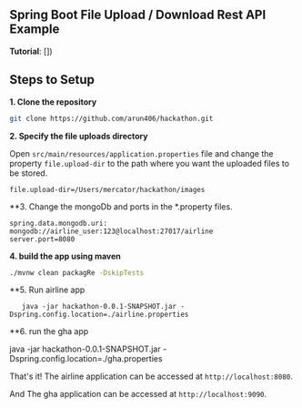 ## Spring Boot File Upload / Download Rest API Example

**Tutorial**: [])

## Steps to Setup

**1. Clone the repository** 

```bash
git clone https://github.com/arun406/hackathon.git
```

**2. Specify the file uploads directory**

Open `src/main/resources/application.properties` file and change the property `file.upload-dir` to the path where you want the uploaded files to be stored.

```
file.upload-dir=/Users/mercator/hackathon/images
```

**3. Change the mongoDb and ports in the *.property files.

```
spring.data.mongodb.uri: mongodb://airline_user:123@localhost:27017/airline
server.port=8080

```
**4. build the app using maven**

```bash
./mvnw clean packagRe -DskipTests
```
**5. Run airline app

```
   java -jar hackathon-0.0.1-SNAPSHOT.jar -Dspring.config.location=./airline.properties

```

**6. run the gha app

java -jar hackathon-0.0.1-SNAPSHOT.jar -Dspring.config.location=./gha.properties


That's it! The airline application can be accessed at `http://localhost:8080`.

And The gha application can be accessed at `http://localhost:9090`.
